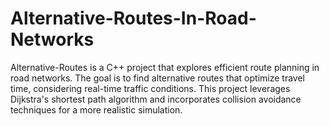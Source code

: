 # Alternative-Routes-In-Road-Networks
Alternative-Routes is a C++ project that explores efficient route planning in road networks. The goal is to find alternative routes that optimize travel time, considering real-time traffic conditions. This project leverages Dijkstra's shortest path algorithm and incorporates collision avoidance techniques for a more realistic simulation.
